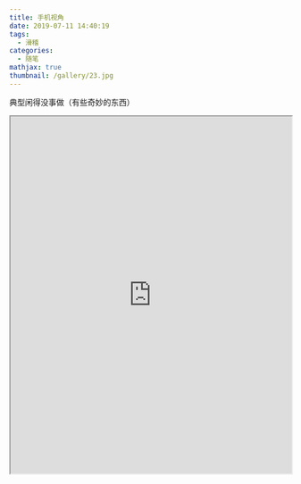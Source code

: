 ```yaml
---
title: 手机视角
date: 2019-07-11 14:40:19
tags:
  - 滑稽
categories:
  - 随笔
mathjax: true
thumbnail: /gallery/23.jpg
---
```


典型闲得没事做（有些奇妙的东西）

<!-- more -->

<iframe src="https://xecades.xyz/" width="100%" height="640"></iframe>